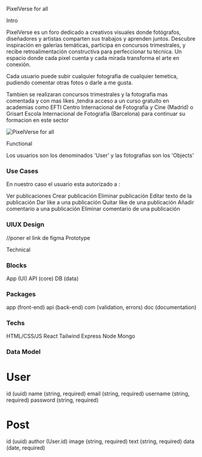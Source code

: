 PixelVerse for all

Intro

PixelVerse es un foro dedicado a creativos visuales donde fotógrafos, diseñadores y artistas comparten sus trabajos y aprenden juntos. Descubre inspiración en galerías temáticas, participa en concursos trimestrales, y recibe retroalimentación constructiva para perfeccionar tu técnica. Un espacio donde cada pixel cuenta y cada mirada transforma el arte en conexión.

Cada usuario puede subir cualquier fotografia de cualquier temetica, pudiendo comentar otras fotos o darle a me gusta.

Tambien se realizaran concursos trimestrales y la fotografia mas comentada y con mas likes ,tendra acceso a un curso gratuito en academias como  EFTI Centro Internacional de Fotografía y Cine (Madrid) o  Grisart Escola Internacional de Fotografia (Barcelona) para continuar su formacion en este sector

![PixelVerse for all](https://media1.tenor.com/m/n6VxrOwpF64AAAAd/picture-taking-pictures.gif)

Functional

Los usuarios son los denominados 'User' y las fotografias son los 'Objects'

### Use Cases 

En nuestro caso el usuario esta autorizado a :

Ver publicaciones
Crear publicación
Eliminar publicación
Editar texto de la publicación
Dar like a una publicación
Quitar like de una publicación
Añadir comentario a una publicación
Eliminar comentario de una publicación

### UIUX Design 
//poner el link de figma
Prototype

Technical
 
 ### Blocks
 
App (UI)
API (core)
DB (data)

### Packages
app (front-end)
api (back-end)
com (validation, errors)
doc (documentation)

### Techs
HTML/CSS/JS
React
Tailwind
Express
Node
Mongo

### Data Model

# User
id (uuid)
name (string, required)
email (string, required)
username (string, required)
password (string, required)

# Post
id (uuid)
author (User.id)
image (string, required)
text (string, required)
data (date, required)


